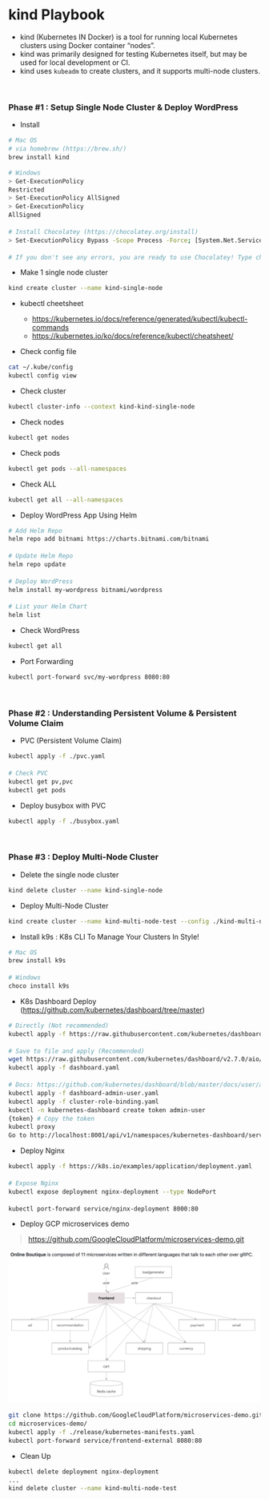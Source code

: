 # kind Playbook

- kind (Kubernetes IN Docker) is a tool for running local Kubernetes clusters using Docker container “nodes”.
- kind was primarily designed for testing Kubernetes itself, but may be used for local development or CI.
- kind uses `kubeadm` to create clusters, and it supports multi-node clusters.

<br/>

### Phase #1 : Setup Single Node Cluster & Deploy WordPress

- Install

```bash
# Mac OS
# via homebrew (https://brew.sh/)
brew install kind
```

```bash
# Windows
> Get-ExecutionPolicy
Restricted
> Set-ExecutionPolicy AllSigned
> Get-ExecutionPolicy
AllSigned

# Install Chocolatey (https://chocolatey.org/install)
> Set-ExecutionPolicy Bypass -Scope Process -Force; [System.Net.ServicePointManager]::SecurityProtocol = [System.Net.ServicePointManager]::SecurityProtocol -bor 3072; iex ((New-Object System.Net.WebClient).DownloadString('https://community.chocolatey.org/install.ps1'))

# If you don't see any errors, you are ready to use Chocolatey! Type choco or choco -?
```

- Make 1 single node cluster

```bash
kind create cluster --name kind-single-node
```

- kubectl cheetsheet

  - <https://kubernetes.io/docs/reference/generated/kubectl/kubectl-commands>
  - <https://kubernetes.io/ko/docs/reference/kubectl/cheatsheet/>

- Check config file

```bash
cat ~/.kube/config
kubectl config view
```

- Check cluster

```bash
kubectl cluster-info --context kind-kind-single-node
```

- Check nodes

```bash
kubectl get nodes
```

- Check pods

```bash
kubectl get pods --all-namespaces
```

- Check ALL

```bash
kubectl get all --all-namespaces
```

- Deploy WordPress App Using Helm

```bash
# Add Helm Repo
helm repo add bitnami https://charts.bitnami.com/bitnami

# Update Helm Repo
helm repo update

# Deploy WordPress
helm install my-wordpress bitnami/wordpress

# List your Helm Chart
helm list
```

- Check WordPress

```bash
kubectl get all
```

- Port Forwarding

```bash
kubectl port-forward svc/my-wordpress 8080:80
```

<br/>

### Phase #2 : Understanding Persistent Volume & Persistent Volume Claim

- PVC (Persistent Volume Claim)

```bash
kubectl apply -f ./pvc.yaml

# Check PVC
kubectl get pv,pvc
kubectl get pods
```

- Deploy busybox with PVC

```bash
kubectl apply -f ./busybox.yaml
```

<br/>

### Phase #3 : Deploy Multi-Node Cluster

- Delete the single node cluster

```bash
kind delete cluster --name kind-single-node
```

- Deploy Multi-Node Cluster

```bash
kind create cluster --name kind-multi-node-test --config ./kind-multi-node-config.yaml
```

- Install k9s : K8s CLI To Manage Your Clusters In Style!

```bash
# Mac OS
brew install k9s

# Windows
choco install k9s
```

- K8s Dashboard Deploy (<https://github.com/kubernetes/dashboard/tree/master>)

```bash
# Directly (Not recommended)
kubectl apply -f https://raw.githubusercontent.com/kubernetes/dashboard/v2.0.0-beta8/aio/deploy/recommended.yaml

# Save to file and apply (Recommended)
wget https://raw.githubusercontent.com/kubernetes/dashboard/v2.7.0/aio/deploy/recommended.yaml -O dashboard.yaml
kubectl apply -f dashboard.yaml

# Docs: https://github.com/kubernetes/dashboard/blob/master/docs/user/access-control/creating-sample-user.md
kubectl apply -f dashboard-admin-user.yaml
kubectl apply -f cluster-role-binding.yaml
kubectl -n kubernetes-dashboard create token admin-user
{token} # Copy the token
kubectl proxy
Go to http://localhost:8001/api/v1/namespaces/kubernetes-dashboard/services/https:kubernetes-dashboard:/proxy/

```

- Deploy Nginx

```bash
kubectl apply -f https://k8s.io/examples/application/deployment.yaml

# Expose Nginx
kubectl expose deployment nginx-deployment --type NodePort

kubectl port-forward service/nginx-deployment 8000:80
```

- Deploy GCP microservices demo

> <https://github.com/GoogleCloudPlatform/microservices-demo.git>

![GCP Microservices Demo](./images/gcp-microservices-demo.png)

```bash
git clone https://github.com/GoogleCloudPlatform/microservices-demo.git
cd microservices-demo/
kubectl apply -f ./release/kubernetes-manifests.yaml
kubectl port-forward service/frontend-external 8080:80
```

- Clean Up

```bash
kubectl delete deployment nginx-deployment
...
kind delete cluster --name kind-multi-node-test
```
